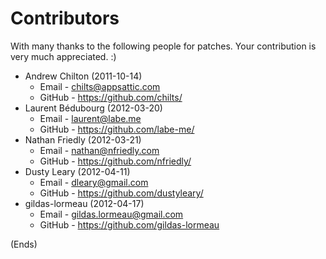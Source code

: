 # Contributors #

With many thanks to the following people for patches. Your contribution is very much appreciated. :)

* Andrew Chilton (2011-10-14)
    * Email - chilts@appsattic.com
    * GitHub - https://github.com/chilts/
* Laurent Bédubourg (2012-03-20)
    * Email - laurent@labe.me
    * GitHub - https://github.com/labe-me/
* Nathan Friedly (2012-03-21)
    * Email - nathan@nfriedly.com
    * GitHub - https://github.com/nfriedly/
* Dusty Leary (2012-04-11)
    * Email - dleary@gmail.com
    * GitHub - https://github.com/dustyleary/
* gildas-lormeau (2012-04-17)
    * Email - gildas.lormeau@gmail.com
    * GitHub - https://github.com/gildas-lormeau

(Ends)
